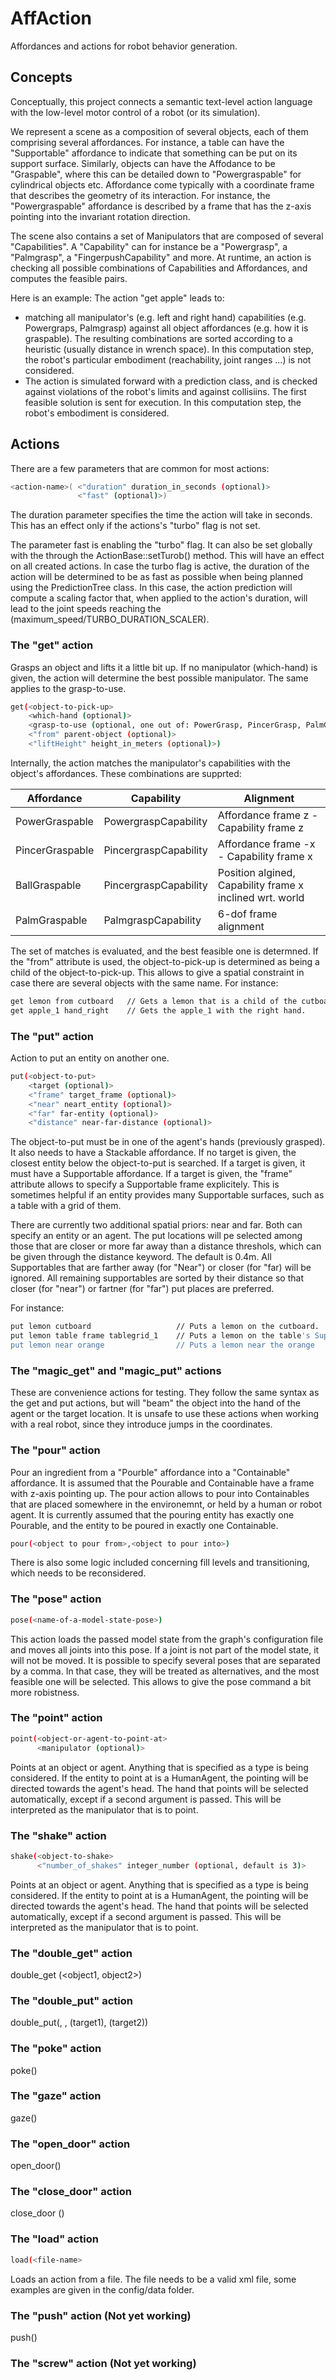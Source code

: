 # AffAction

Affordances and actions for robot behavior generation. 



## Concepts

Conceptually, this project connects a semantic text-level action language
with the low-level motor control of a robot (or its simulation). 

We represent a scene as a composition of several objects, each of them 
comprising several affordances. For instance, a table can have the 
"Supportable" affordance to indicate that something can be put on its support
surface. Similarly, objects can have the Affodance to be "Graspable", where
this can be detailed down to "Powergraspable" for cylindrical objects etc.
Affordance come typically with a coordinate frame that describes the 
geometry of its interaction. For instance, the "Powergraspable" affordance
is described by a frame that has the z-axis pointing into the invariant
rotation direction.

The scene also contains a set of Manipulators that are composed of several 
"Capabilities". A "Capability" can for instance be a "Powergrasp", a 
"Palmgrasp", a "FingerpushCapability" and more. At runtime, an action is 
checking all possible combinations of Capabilities and Affordances, and 
computes the feasible pairs. 

Here is an example:
The action "get apple" leads to:
- matching all manipulator's (e.g. left and right hand) capabilities (e.g. 
  Powergraps, Palmgrasp) against all object affordances (e.g. how it is 
  graspable). The resulting combinations are sorted according to a heuristic 
  (usually distance in wrench space). In this computation step, the robot's 
  particular embodiment (reachability, joint ranges ...) is not considered.
- The action is simulated forward with a prediction class, and is checked 
  against violations of the robot's limits and against collisiins. The first 
  feasible solution is sent for execution. In this computation step, the 
  robot's embodiment is considered.



## Actions

There are a few parameters that are common for most actions:

```bash
<action-name>( <"duration" duration_in_seconds (optional)>
               <"fast" (optional)>)
```
The duration parameter specifies the time the action will take in seconds. This 
has an effect only if the actions's "turbo" flag is not set. 

The parameter fast is enabling the
"turbo" flag. It can also be set globally with the through the 
ActionBase::setTurob() method. This will have an effect on all created actions. 
In case the turbo flag is active, the duration of the action will be determined 
to be as fast as possible when being planned using the PredictionTree class. 
In this case, the action prediction will compute a scaling factor that, when 
applied to the action's duration, will lead to the joint speeds reaching the 
(maximum_speed/TURBO_DURATION_SCALER).


### The "get" action

Grasps an object and lifts it a little bit up. If no manipulator (which-hand) is given,
the action will determine the best possible manipulator. The same applies to the 
grasp-to-use. 

```bash
get(<object-to-pick-up> 
    <which-hand (optional)> 
    <grasp-to-use (optional, one out of: PowerGrasp, PincerGrasp, PalmGrasp, BallGrasp, CircularGrasp, TwistGrasp)>
    <"from" parent-object (optional)> 
    <"liftHeight" height_in_meters (optional)>)
```

Internally, the action matches
the manipulator's capabilities with the object's affordances. These combinations are
supprted:

Affordance      | Capability             | Alignment
----------------| ---------------------  | ---------------------
PowerGraspable  | PowergraspCapability   | Affordance frame z - Capability frame z
PincerGraspable | PincergraspCapability  | Affordance frame -x - Capability frame x
BallGraspable   | PincergraspCapability  | Position algined, Capability frame x inclined wrt. world
PalmGraspable   | PalmgraspCapability    | 6-dof frame alignment

The set of matches is evaluated, and the best feasible one is determned. If the "from"
attribute is used, the object-to-pick-up is determined as being a child of the
object-to-pick-up. This allows to give a spatial constraint in case there are several
objects with the same name. For instance:

```bash
get lemon from cutboard   // Gets a lemon that is a child of the cutboard. The hand is auto-selected.
get apple_1 hand_right    // Gets the apple_1 with the right hand.
```


### The "put" action

Action to put an entity on another one. 

```bash
put(<object-to-put> 
    <target (optional)> 
    <"frame" target_frame (optional)>
    <"near" neart_entity (optional)>
    <"far" far-entity (optional)>
    <"distance" near-far-distance (optional)>
```

The object-to-put must be in one of the agent's hands (previously grasped). It also needs to
have a Stackable affordance. If no target is given, the closest entity below the object-to-put
is searched. If a target is given, it must have a Supportable affordance. If a target is given,
the "frame" attribute allows to specify a Supportable frame explicitely. This is sometimes 
helpful if an entity provides many Supportable surfaces, such as a table with a grid of them.

There are currently two additional spatial priors: near and far. Both can specify an entity or 
an agent. The put locations will pe selected among those that are closer or more far away than 
a distance threshols, which can be given through the distance keyword. The default is 0.4m.
All Supportables that are farther away (for "Near") or closer (for "far) will be ignored. All
remaining supportables are sorted by their distance so that closer (for "near") or fartner (for
"far") put places are preferred.

For instance:

```bash
put lemon cutboard                   // Puts a lemon on the cutboard.
put lemon table frame tablegrid_1    // Puts a lemon on the table's Supportable tablegrid_4
put lemon near orange                // Puts a lemon near the orange
```


### The "magic_get" and "magic_put" actions

These are convenience actions for testing. They follow the same syntax as the get and put actions, 
but will "beam" the object into the hand of the agent or the target location. It is unsafe to use
these actions when working with a real robot, since they introduce jumps in the coordinates.


### The "pour" action

Pour an ingredient from a "Pourble" affordance into a "Containable" affordance. It is assumed
that the Pourable and Containable have a frame with z-axis pointing up. The pour action allows
to pour into Containables that are placed somewhere in the environemnt, or held by a human
or robot agent. It is currently assumed that the pouring entity has exactly one Pourable, and
the entity to be poured in exactly one Containable. 

```bash
pour(<object to pour from>,<object to pour into>)
```

There is also some logic included concerning fill levels and transitioning, which needs
to be reconsidered.

### The "pose" action

```bash
pose(<name-of-a-model-state-pose>)
```

This action loads the passed model state from the graph's configuration file and
moves all joints into this pose. If a joint is not part of the model state, it
will not be moved. It is possible to specify several poses that are separated by a 
comma. In that case, they will be treated as alternatives, and the most feasible one
will be selected. This allows to give the pose command a bit more robistness.


### The "point" action

```bash
point(<object-or-agent-to-point-at> 
      <manipulator (optional)> 
```

Points at an object or agent. Anything that is specified as a type is being considered.
If the entity to point at is a HumanAgent, the pointing will be directed towards the
agent's head. The hand that points will be selected automatically, except if a second
argument is passed. This will be interpreted as the manipulator that is to point.


### The "shake" action

```bash
shake(<object-to-shake> 
      <"number_of_shakes" integer_number (optional, default is 3)> 
```

Points at an object or agent. Anything that is specified as a type is being considered.
If the entity to point at is a HumanAgent, the pointing will be directed towards the
agent's head. The hand that points will be selected automatically, except if a second
argument is passed. This will be interpreted as the manipulator that is to point.

### The "double_get" action
double_get (<object1, object2>)

### The "double_put" action
double_put(<object1>, <object2>, (target1), (target2))

### The "poke" action
poke(<switch-object>)

### The "gaze" action
gaze(<object to look at>)

### The "open_door" action
open_door(<door-object>)

### The "close_door" action
close_door (<door-object>)


### The "load" action

```bash
load(<file-name> 
```

Loads an action from a file. The file needs to be a valid xml file, some examples are given in the config/data folder.


### The "push" action (Not yet working)
push(<object to push>)

### The "screw" action (Not yet working)
screw(<object to screw top off>)



## Feedback messages

### Syntax of Error messages:

    ERROR: cannot  REASON: because  SUGGESTION:  DEVELOPER:

  or

    FATAL_ERROR for non-recoverable errors (e.g. Emergency Stop ...)

### Unrecoverable Errors that Need a Replan:

  Semantic Errors:

   - Wrong command syntax  
   - Usage of object names not existing in the environment

  Logical Errors:

  - Try to get an object when both hands are full
  - Try to pour an object into an object placed in a closed container
  - Try to pour an object into an object already full
  - Opening or closing non openable objects
  - Switching on/off non powerable objects

  Physical Errors:

  - Command impossible to perform by the robot because of joint-limit errors
  - Command impossible to perform because object x is an obstacle
  - Command impossible to perform because target object is out of reach



## Software design

The project is composed of three parts:

- Actions: Algorithmic libraries that implement the ActionScene, 
  Affordances, Capabilities and actions.
- Component system: Components that interact with the subscribe - publish 
  mechanism
- Examples: Example classes that work with the ExampleRunner applications.

## How to build

  - Please make sure that you have set the SIT and MAKEFILE_PLATFORM 
    environment variables
  - Please make sure the WM5 library has been compiled into the Rcs 
    dependency. If not, a runtime warning will be issued.
```
  git clone https://github.com/HRI-EU/affaction.git
  cd affaction
  mkdir build
  cd build
  cmake .. 
  make -j24
```

  - This should build several executables into the bin directory

## How to start the websocket action server

  - bin/TestLLMSim -websocket (Port is 35000, that's the default)
  - with command line options printed to console: bin/TestLLMSim -h 

## Todos

  - inf in prediction cost
  - used_manipulators
  - open-world
  - smart pointers for tree nodes and prediction results
  - Pass explanations from tree to python wrapper
  - nicer function for pose sequences
  - improve Affordance documentation
  - When doing tree prediction, check for substantial errors and only 
    report this one rather than the n best ones. Substantial errors 
    are ones that disallow to create an action regardless of its 
    parametrization, for instance by naming objects that don't exist.



